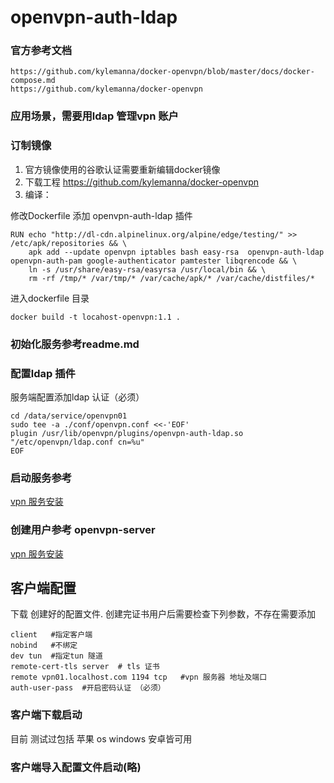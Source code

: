 # openvpn-auth-ldap
### 官方参考文档
    https://github.com/kylemanna/docker-openvpn/blob/master/docs/docker-compose.md
    https://github.com/kylemanna/docker-openvpn
### 应用场景，需要用ldap 管理vpn 账户
### 订制镜像
1. 官方镜像使用的谷歌认证需要重新编辑docker镜像
2. 下载工程 https://github.com/kylemanna/docker-openvpn
3. 编译：
 
修改Dockerfile  添加   openvpn-auth-ldap 插件
   
    RUN echo "http://dl-cdn.alpinelinux.org/alpine/edge/testing/" >> /etc/apk/repositories && \
        apk add --update openvpn iptables bash easy-rsa  openvpn-auth-ldap openvpn-auth-pam google-authenticator pamtester libqrencode && \
        ln -s /usr/share/easy-rsa/easyrsa /usr/local/bin && \
        rm -rf /tmp/* /var/tmp/* /var/cache/apk/* /var/cache/distfiles/*
进入dockerfile 目录

    docker build -t locahost-openvpn:1.1 .

### 初始化服务参考readme.md
### 配置ldap 插件
服务端配置添加ldap 认证（必须）

    cd /data/service/openvpn01
    sudo tee -a ./conf/openvpn.conf <<-'EOF'
    plugin /usr/lib/openvpn/plugins/openvpn-auth-ldap.so  "/etc/openvpn/ldap.conf cn=%u"
    EOF

### 启动服务参考 
[vpn 服务安装](./openvpn-server.md)
### 创建用户参考 openvpn-server
[vpn 服务安装](./openvpn-server.md)
## 客户端配置
下载 创建好的配置文件.
创建完证书用户后需要检查下列参数，不存在需要添加

    client   #指定客户端  
    nobind   #不绑定
    dev tun  #指定tun 隧道
    remote-cert-tls server  # tls 证书
    remote vpn01.localhost.com 1194 tcp   #vpn 服务器 地址及端口
    auth-user-pass  #开启密码认证 （必须）
    
### 客户端下载启动
目前 测试过包括 苹果 os  windows 安卓皆可用

### 客户端导入配置文件启动(略)


